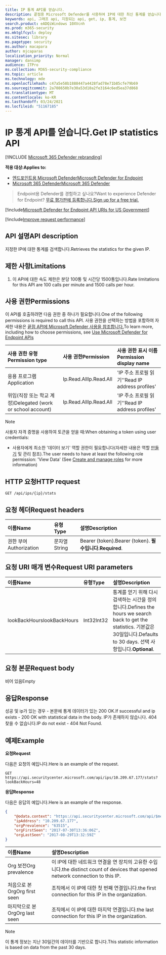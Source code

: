```yaml
---
title: IP 통계 API를 얻습니다.
description: 끝점용 Microsoft Defender를 사용하여 IP에 대한 최신 통계를 얻습니다.
keywords: api, 그래프 api, 지원되는 api, get, ip, 통계, 보전
search.product: eADQiWindows 10XVcnh
ms.prod: m365-security
ms.mktglfcycl: deploy
ms.sitesec: library
ms.pagetype: security
ms.author: macapara
author: mjcaparas
localization_priority: Normal
manager: dansimp
audience: ITPro
ms.collection: M365-security-compliance
ms.topic: article
ms.technology: mde
ms.openlocfilehash: c47a5e58b1888447a4428fad78e71b85cfe79b69
ms.sourcegitcommit: 2a708650b7e30a53d10a2fe3164c6ed5ea37d868
ms.translationtype: MT
ms.contentlocale: ko-KR
ms.lasthandoff: 03/24/2021
ms.locfileid: "51167185"
---
```

# <a name="get-ip-statistics-api"></a><span data-ttu-id="2f4df-104">IP 통계 API를 얻습니다.</span><span class="sxs-lookup"><span data-stu-id="2f4df-104">Get IP statistics API</span></span>

[!INCLUDE [Microsoft 365 Defender rebranding](../../includes/microsoft-defender.md)]

<span data-ttu-id="2f4df-105">**적용 대상:**</span><span class="sxs-lookup"><span data-stu-id="2f4df-105">**Applies to:**</span></span>
- [<span data-ttu-id="2f4df-106">엔드포인트용 Microsoft Defender</span><span class="sxs-lookup"><span data-stu-id="2f4df-106">Microsoft Defender for Endpoint</span></span>](https://go.microsoft.com/fwlink/p/?linkid=2154037)
- [<span data-ttu-id="2f4df-107">Microsoft 365 Defender</span><span class="sxs-lookup"><span data-stu-id="2f4df-107">Microsoft 365 Defender</span></span>](https://go.microsoft.com/fwlink/?linkid=2118804)

> <span data-ttu-id="2f4df-108">Endpoint용 Defender를 경험하고 싶나요?</span><span class="sxs-lookup"><span data-stu-id="2f4df-108">Want to experience Defender for Endpoint?</span></span> [<span data-ttu-id="2f4df-109">무료 평가판에 등록합니다.</span><span class="sxs-lookup"><span data-stu-id="2f4df-109">Sign up for a free trial.</span></span>](https://www.microsoft.com/microsoft-365/windows/microsoft-defender-atp?ocid=docs-wdatp-exposedapis-abovefoldlink) 

[!include[Microsoft Defender for Endpoint API URIs for US Government](../../includes/microsoft-defender-api-usgov.md)]

[!include[Improve request performance](../../includes/improve-request-performance.md)]

## <a name="api-description"></a><span data-ttu-id="2f4df-110">API 설명</span><span class="sxs-lookup"><span data-stu-id="2f4df-110">API description</span></span>
<span data-ttu-id="2f4df-111">지정한 IP에 대한 통계를 검색합니다.</span><span class="sxs-lookup"><span data-stu-id="2f4df-111">Retrieves the statistics for the given IP.</span></span>

## <a name="limitations"></a><span data-ttu-id="2f4df-112">제한 사항</span><span class="sxs-lookup"><span data-stu-id="2f4df-112">Limitations</span></span>
1. <span data-ttu-id="2f4df-113">이 API에 대한 속도 제한은 분당 100통 및 시간당 1500통입니다.</span><span class="sxs-lookup"><span data-stu-id="2f4df-113">Rate limitations for this API are 100 calls per minute and 1500 calls per hour.</span></span>

## <a name="permissions"></a><span data-ttu-id="2f4df-114">사용 권한</span><span class="sxs-lookup"><span data-stu-id="2f4df-114">Permissions</span></span>
<span data-ttu-id="2f4df-115">이 API를 호출하려면 다음 권한 중 하나가 필요합니다.</span><span class="sxs-lookup"><span data-stu-id="2f4df-115">One of the following permissions is required to call this API.</span></span> <span data-ttu-id="2f4df-116">사용 권한을 선택하는 방법을 포함하여 자세한 내용은 [끝점 API에 Microsoft Defender 사용을 참조합니다.](apis-intro.md)</span><span class="sxs-lookup"><span data-stu-id="2f4df-116">To learn more, including how to choose permissions, see [Use Microsoft Defender for Endpoint APIs](apis-intro.md)</span></span>

<span data-ttu-id="2f4df-117">사용 권한 유형</span><span class="sxs-lookup"><span data-stu-id="2f4df-117">Permission type</span></span> |   <span data-ttu-id="2f4df-118">사용 권한</span><span class="sxs-lookup"><span data-stu-id="2f4df-118">Permission</span></span>  |   <span data-ttu-id="2f4df-119">사용 권한 표시 이름</span><span class="sxs-lookup"><span data-stu-id="2f4df-119">Permission display name</span></span>
:---|:---|:---
<span data-ttu-id="2f4df-120">응용 프로그램</span><span class="sxs-lookup"><span data-stu-id="2f4df-120">Application</span></span> |   <span data-ttu-id="2f4df-121">Ip.Read.All</span><span class="sxs-lookup"><span data-stu-id="2f4df-121">Ip.Read.All</span></span> |   <span data-ttu-id="2f4df-122">'IP 주소 프로필 읽기'</span><span class="sxs-lookup"><span data-stu-id="2f4df-122">'Read IP address profiles'</span></span>
<span data-ttu-id="2f4df-123">위임(직장 또는 학교 계정)</span><span class="sxs-lookup"><span data-stu-id="2f4df-123">Delegated (work or school account)</span></span> | <span data-ttu-id="2f4df-124">Ip.Read.All</span><span class="sxs-lookup"><span data-stu-id="2f4df-124">Ip.Read.All</span></span> |  <span data-ttu-id="2f4df-125">'IP 주소 프로필 읽기'</span><span class="sxs-lookup"><span data-stu-id="2f4df-125">'Read IP address profiles'</span></span>

>[!NOTE]
> <span data-ttu-id="2f4df-126">사용자 자격 증명을 사용하여 토큰을 얻을 때:</span><span class="sxs-lookup"><span data-stu-id="2f4df-126">When obtaining a token using user credentials:</span></span>
>- <span data-ttu-id="2f4df-127">사용자에게 최소한 '데이터 보기' 역할 권한이 필요합니다(자세한 내용은 역할 [만들기](user-roles.md) 및 관리 참조).</span><span class="sxs-lookup"><span data-stu-id="2f4df-127">The user needs to have at least the following role permission: 'View Data' (See [Create and manage roles](user-roles.md) for more information)</span></span>

## <a name="http-request"></a><span data-ttu-id="2f4df-128">HTTP 요청</span><span class="sxs-lookup"><span data-stu-id="2f4df-128">HTTP request</span></span>

```http
GET /api/ips/{ip}/stats
```

## <a name="request-headers"></a><span data-ttu-id="2f4df-129">요청 헤더</span><span class="sxs-lookup"><span data-stu-id="2f4df-129">Request headers</span></span>

<span data-ttu-id="2f4df-130">이름</span><span class="sxs-lookup"><span data-stu-id="2f4df-130">Name</span></span> | <span data-ttu-id="2f4df-131">유형</span><span class="sxs-lookup"><span data-stu-id="2f4df-131">Type</span></span> | <span data-ttu-id="2f4df-132">설명</span><span class="sxs-lookup"><span data-stu-id="2f4df-132">Description</span></span>
:---|:---|:---
<span data-ttu-id="2f4df-133">권한 부여</span><span class="sxs-lookup"><span data-stu-id="2f4df-133">Authorization</span></span> | <span data-ttu-id="2f4df-134">문자열</span><span class="sxs-lookup"><span data-stu-id="2f4df-134">String</span></span> | <span data-ttu-id="2f4df-135">Bearer {token}.</span><span class="sxs-lookup"><span data-stu-id="2f4df-135">Bearer {token}.</span></span> <span data-ttu-id="2f4df-136">**필수입니다**.</span><span class="sxs-lookup"><span data-stu-id="2f4df-136">**Required**.</span></span>

## <a name="request-uri-parameters"></a><span data-ttu-id="2f4df-137">요청 URI 매개 변수</span><span class="sxs-lookup"><span data-stu-id="2f4df-137">Request URI parameters</span></span>

<span data-ttu-id="2f4df-138">이름</span><span class="sxs-lookup"><span data-stu-id="2f4df-138">Name</span></span> | <span data-ttu-id="2f4df-139">유형</span><span class="sxs-lookup"><span data-stu-id="2f4df-139">Type</span></span> | <span data-ttu-id="2f4df-140">설명</span><span class="sxs-lookup"><span data-stu-id="2f4df-140">Description</span></span>
:---|:---|:---
<span data-ttu-id="2f4df-141">lookBackHours</span><span class="sxs-lookup"><span data-stu-id="2f4df-141">lookBackHours</span></span> | <span data-ttu-id="2f4df-142">Int32</span><span class="sxs-lookup"><span data-stu-id="2f4df-142">Int32</span></span> | <span data-ttu-id="2f4df-143">통계를 얻기 위해 다시 검색하는 시간을 정의합니다.</span><span class="sxs-lookup"><span data-stu-id="2f4df-143">Defines the hours we search back to get the statistics.</span></span> <span data-ttu-id="2f4df-144">기본값은 30일입니다.</span><span class="sxs-lookup"><span data-stu-id="2f4df-144">Defaults to 30 days.</span></span> <span data-ttu-id="2f4df-145">선택 사항입니다.</span><span class="sxs-lookup"><span data-stu-id="2f4df-145">**Optional**.</span></span>

## <a name="request-body"></a><span data-ttu-id="2f4df-146">요청 본문</span><span class="sxs-lookup"><span data-stu-id="2f4df-146">Request body</span></span>
<span data-ttu-id="2f4df-147">비어 있음</span><span class="sxs-lookup"><span data-stu-id="2f4df-147">Empty</span></span>

## <a name="response"></a><span data-ttu-id="2f4df-148">응답</span><span class="sxs-lookup"><span data-stu-id="2f4df-148">Response</span></span>
<span data-ttu-id="2f4df-149">성공 및 ip가 있는 경우 - 본문에 통계 데이터가 있는 200 OK.</span><span class="sxs-lookup"><span data-stu-id="2f4df-149">If successful and ip exists - 200 OK with statistical data in the body.</span></span> <span data-ttu-id="2f4df-150">IP가 존재하지 않습니다. 404 찾을 수 없습니다.</span><span class="sxs-lookup"><span data-stu-id="2f4df-150">IP do not exist - 404 Not Found.</span></span>


## <a name="example"></a><span data-ttu-id="2f4df-151">예제</span><span class="sxs-lookup"><span data-stu-id="2f4df-151">Example</span></span>

<span data-ttu-id="2f4df-152">**요청**</span><span class="sxs-lookup"><span data-stu-id="2f4df-152">**Request**</span></span>

<span data-ttu-id="2f4df-153">다음은 요청의 예입니다.</span><span class="sxs-lookup"><span data-stu-id="2f4df-153">Here is an example of the request.</span></span>

```http
GET https://api.securitycenter.microsoft.com/api/ips/10.209.67.177/stats?lookBackHours=48
```

<span data-ttu-id="2f4df-154">**응답**</span><span class="sxs-lookup"><span data-stu-id="2f4df-154">**Response**</span></span>

<span data-ttu-id="2f4df-155">다음은 응답의 예입니다.</span><span class="sxs-lookup"><span data-stu-id="2f4df-155">Here is an example of the response.</span></span>


```json
{
    "@odata.context": "https://api.securitycenter.microsoft.com/api/$metadata#microsoft.windowsDefenderATP.api.InOrgIPStats",
    "ipAddress": "10.209.67.177",
    "orgPrevalence": "63515",
    "orgFirstSeen": "2017-07-30T13:36:06Z",
    "orgLastSeen": "2017-08-29T13:32:59Z"
}
```


| <span data-ttu-id="2f4df-156">이름</span><span class="sxs-lookup"><span data-stu-id="2f4df-156">Name</span></span> | <span data-ttu-id="2f4df-157">설명</span><span class="sxs-lookup"><span data-stu-id="2f4df-157">Description</span></span> |
| :--- | :---------- |
| <span data-ttu-id="2f4df-158">Org 보전</span><span class="sxs-lookup"><span data-stu-id="2f4df-158">Org prevalence</span></span> | <span data-ttu-id="2f4df-159">이 IP에 대한 네트워크 연결을 연 장치의 고유한 수입니다.</span><span class="sxs-lookup"><span data-stu-id="2f4df-159">the distinct count of devices that opened network connection to this IP.</span></span> |
| <span data-ttu-id="2f4df-160">처음으로 본 Org</span><span class="sxs-lookup"><span data-stu-id="2f4df-160">Org first seen</span></span> | <span data-ttu-id="2f4df-161">조직에서 이 IP에 대한 첫 번째 연결입니다.</span><span class="sxs-lookup"><span data-stu-id="2f4df-161">the first connection for this IP in the organization.</span></span> |
| <span data-ttu-id="2f4df-162">마지막으로 본 Org</span><span class="sxs-lookup"><span data-stu-id="2f4df-162">Org last seen</span></span>  | <span data-ttu-id="2f4df-163">조직에서 이 IP에 대한 마지막 연결입니다.</span><span class="sxs-lookup"><span data-stu-id="2f4df-163">the last connection for this IP in the organization.</span></span> |

> [!NOTE]
> <span data-ttu-id="2f4df-164">이 통계 정보는 지난 30일간의 데이터를 기반으로 합니다.</span><span class="sxs-lookup"><span data-stu-id="2f4df-164">This statistic information is based on data from the past 30 days.</span></span> 
